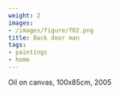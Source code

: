 ```yaml
---
weight: 2
images:
- /images/figure/f02.png
title: Back door man
tags:
- paintings
- home
---
```

Oil on canvas, 100x85cm, 2005
